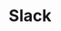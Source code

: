 ---
title: Slack
summary: Lorem ipsum dolor sit amet, consectetur adipiscing elit. Nulla
class: slack
link: https://pytorch.slack.com
order: 1
---